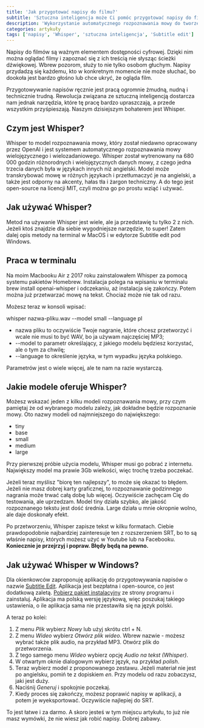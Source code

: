 ```yaml
---
title: 'Jak przygotować napisy do filmu?'
subtitle: 'Sztuczna inteligencja może Ci pomóc przygotować napisy do filmu. Nie zrobi za Ciebie całej pracy, ale przeważającą większość.'
description: 'Wykorzystanie automatycznego rozpoznawania mowy do tworzenia napisów do filmów. Wersja na terminal MacOS i aplikację pod Windows'
categories: artykuły
tags: ['napisy', 'Whisper', 'sztuczna inteligencja', 'Subtitle edit']
---
```


Napisy do filmów są ważnym elementem dostępności cyfrowej. Dzięki nim można oglądać filmy i zapoznać się z ich treścią nie słysząc ścieżki dźwiękowej. Wbrew pozorom, służy to nie tylko osobom głuchym. Napisy przydadzą się każdemu, kto w konkretnym momencie nie może słuchać, bo dookoła jest bardzo głośno lub chce ukryć, że ogląda film.

Przygotowywanie napisów ręcznie jest pracą ogromnie żmudną, nudną i technicznie trudną. Rewolucja związana ze sztuczną inteligencją dostarcza nam jednak narzędzia, które tę pracę bardzo upraszczają, a przede wszystkim przyśpieszają. Naszym dzisiejszym bohaterem jest Whisper.

## Czym jest Whisper?

Whisper to model rozpoznawania mowy, który został niedawno opracowany przez OpenAI i jest systemem automatycznego rozpoznawania mowy wielojęzycznego i wielozadaniowego.  Whisper został wytrenowany na 680 000 godzin różnorodnych i wielojęzycznych danych mowy, z czego jedna trzecia danych była w językach innych niż angielski. Model może transkrybować mowę w różnych językach i przetłumaczyć je na angielski, a także jest odporny na akcenty, hałas tła i żargon techniczny. A do tego jest open-source na licencji MIT, czyli można go po prostu wziąć i używać.

## Jak używać Whisper?

Metod na używanie Whisper jest wiele, ale ja przedstawię tu tylko 2 z nich. Jeżeli ktoś znajdzie dla siebie wygodniejsze narzędzie, to super! Zatem dalej opis metody na terminal w MacOS i w edytorze Subtitle edit pod Windows.

## Praca w terminalu

Na moim Macbooku Air z 2017 roku zainstalowałem Whisper za pomocą systemu pakietów Homebrew. Instalacja polega na wpisaniu w terminalu brew install openai-whisper i odczekaniu, aż instalacja się zakończy. Potem można już przetwarzać mowę na tekst. Chociaż może nie tak od razu.

Możesz teraz w konsoli wpisać:

whisper nazwa-pliku.wav --model small --language pl

* nazwa pliku to oczywiście Twoje nagranie, które chcesz przetworzyć i wcale nie musi to być WAV, bo ja używam najczęściej MP3;
* --model to parametr określający, z jakiego modelu będziesz korzystać, ale o tym za chwilę;
* --language to określenie języka, w tym wypadku języka polskiego.

Parametrów jest o wiele więcej, ale te nam na razie wystarczą.

## Jakie modele oferuje Whisper?

Możesz wskazać jeden z kilku modeli rozpoznawania mowy, przy czym pamiętaj że od wybranego modelu zależy, jak dokładne będzie rozpoznanie mowy. Oto nazwy modeli od najmniejszego do największego:

* tiny
* base
* small
* medium
* large

Przy pierwszej próbie użycia modelu, Whisper musi go pobrać z internetu. Największy model ma prawie 3Gb wielkości, więc trochę trzeba poczekać.

Jeżeli teraz myślisz "biorę ten najlepszy", to może się okazać to błędem. Jeżeli nie masz dobrej karty graficznej, to rozpoznawanie godzinnego nagrania może trwać całą dobę lub więcej. Oczywiście zachęcam Cię do testowania, ale uprzedzam. Model tiny działa szybko, ale jakość rozpoznanego tekstu jest dość średnia. Large działa u mnie okropnie wolno, ale daje doskonały efekt.

Po przetworzeniu, Whisper zapisze tekst w kilku formatach. Ciebie prawdopodobnie najbardziej zainteresuje ten z rozszerzeniem SRT, bo to są właśnie napisy, których możesz użyć w Youtube lub na Facebooku. **Koniecznie je przejrzyj i popraw. Błędy będą na pewno.**

## Jak używać Whisper w Windows?

Dla okienkowców zaproponuję aplikację do przygotowywania napisów o nazwie [Subtitle Edit](https://www.nikse.dk/subtitleedit). Aplikacja jest bezpłatna i open-source, co jest dodatkową zaletą. [Pobierz pakiet instalacyjny](https://github.com/SubtitleEdit/subtitleedit/releases) ze strony programu i zainstaluj. Aplikacja ma polską wersję językową, więc poszukaj takiego ustawienia, o ile aplikacja sama nie przestawiła się na język polski.

A teraz po kolei:

1. Z menu *Plik* wybierz *Nowy* lub użyj skrótu ctrl + N.
2. Z menu *Wideo* wybierz *Otwórz plik wideo*. Wbrew nazwie - możesz wybrać także plik audio, na przykład MP3. Otwórz plik do przetworzenia.
3. Z tego samego menu *Wideo* wybierz opcję *Audio na tekst (Whisper)*.
4. W otwartym oknie dialogowym wybierz język, na przykład *polish*.
5. Teraz wybierz model z proponowanego zestawu. Jeżeli materiał nie jest po angielsku, pomiń te z dopiskiem *en*. Przy modelu od razu zobaczysz, jaki jest duży.
6. Naciśnij *Generuj* i spokojnie poczekaj.
7. Kiedy proces się zakończy, możesz poprawić napisy w aplikacji, a potem je wyeksportować. Oczywiście najlepiej do SRT.

To jest łatwe i za darmo. A skoro jesteś w tym miejscu artykułu, to już nie masz wymówki, że nie wiesz jak robić napisy. Dobrej zabawy.
